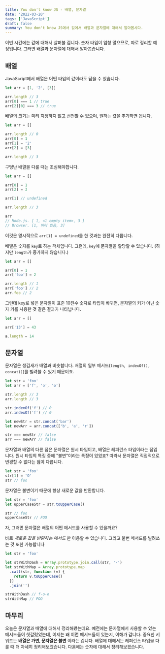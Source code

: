 ```yaml
---
title: You don't know JS - 배열, 문자열
date: '2022-03-20'
tags: ['JavaScript']
draft: false
summary: You don't know JS에서 값에서 배열과 문자열에 대해서 알아봅시다.
---
```


이번 시간에는 값에 대해서 살펴볼 겁니다. 숫자 타입이 엄청 많으므로, 따로 정리할 예정입니다. 그러면 배열과 문자열에 대해서 알아봅습니다.

## 배열

JavaScript에서 배열은 어떤 타입의 값이라도 담을 수 있습니다.

```js
let arr = [1, '2', [3]]

arr.length // 3
arr[0] === 1 // true
arr[2][0] === 3 // true
```

배열의 크기는 미리 지정하지 않고 선언할 수 있으며, 원하는 값을 추가하면 됩니다.

```js
let arr = []

arr.length // 0
arr[0] = 1
arr[1] = '2'
arr[2] = [3]

arr.length // 3
```

구멍난 배열을 다룰 때는 조심해야합니다.

```js
let arr = []

arr[0] = 1
arr[2] = 3

arr[1] // undefined

arr.length // 3

arr
// Node.js. [ 1, <1 empty item>, 3 ]
// Browser. [1, 비어 있음, 3]
```

이것은 명시적으로 `arr[1] = undefined`를 한 것과는 완전히 다릅니다.

배열은 숫자를 `key`로 하는 객체입니다. 그런데, `key`에 문자열을 할당할 수 있습니다. (하지만 `length`가 증가하지 않습니다.)

```js
let arr = []

arr[0] = 1
arr['foo'] = 2

arr.length // 1
arr['foo'] // 2
arr.foo // 2
```

그런데 key로 넣은 문자열이 표준 10진수 숫자로 타입이 바뀌면, 문자열의 키가 아닌 숫자 키를 사용한 것 같은 결과가 나타납니다.

```js
let arr = []

arr['13'] = 43

a.length = 14
```

## 문자열

문자열은 생김새가 배열과 비슷합니다. 배열의 일부 메서드(`length, indexOf(), concat()`)를 빌려쓸 수 있기 때문이죠.

```js
let str = 'foo'
let arr = ['f', 'o', 'o']

str.length // 3
arr.length // 3

str.indexOf('f') // 0
arr.indexOf('f') // 0

let newStr = str.concat('bar')
let newArr = arr.concat(['b', 'a', 'r'])

str === newStr // false
arr === newArr // false
```

문자열과 배열의 다른 점은 문자열은 원시 타입이고, 배열은 레퍼런스 타입이라는 점입니다. 원시 타입의 특징 중에 "불변"이라는 특징이 있었죠? 따라서 문자열은 직접적으로 변경할 수 없다는 점이 다릅니다.

```js
let str = 'foo'
str[1] = 'O'
str // foo
```

문자열은 불변이기 때문에 항상 새로운 값을 반환합니다.

```js
let str = 'foo'
let upperCaseStr = str.toUpperCase()

str // foo
upperCaseStr // FOO
```

자, 그러면 문자열은 배열의 어떤 메서드를 사용할 수 있을까요?

바로 _새로운 값을 반환하는 메서드_ 만 이용할 수 있습니다. 그리고 불변 메서드를 빌려쓰는 것 또한 가능합니다

```js
let str = 'foo'

let strWithDash = Array.prototype.join.call(str, '-')
let strWithMap = Array.prototype.map
  .call(str, function (v) {
    return v.toUpperCase()
  })
  .join('')

strWithDash // f-o-o
strWithMap // FOO
```

## 마무리

오늘은 문자열과 배열에 대해서 정리해봤는데요. 예전에는 문자열에서 사용할 수 있는 메서드들이 헷갈렸었는데, 이제는 왜 이런 메서드들이 있는지, 이해가 갑니다. 중요한 키워드는 **배열은 가변, 문자열은 불변** 이라는 겁니다. 배열에 대해서는 레퍼런스 타입을 다룰 때 더 자세히 정리해보겠습니다. 다음에는 숫자에 대해서 정리해보겠습니다.

